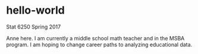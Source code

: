 # hello-world
Stat 6250 Spring 2017

Anne here. I am currently a middle school math teacher and in the MSBA program. I am hoping to change career paths to analyzing educational data.
